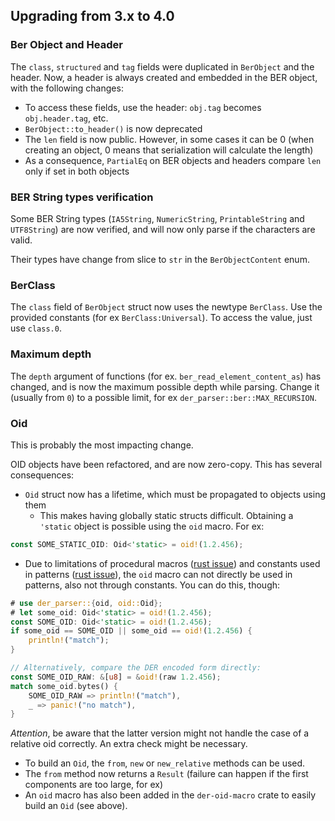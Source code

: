 ## Upgrading from 3.x to 4.0

### Ber Object and Header

The `class`, `structured` and `tag` fields were duplicated in `BerObject` and the header.
Now, a header is always created and embedded in the BER object, with the following changes:

- To access these fields, use the header: `obj.tag` becomes `obj.header.tag`, etc.
- `BerObject::to_header()` is now deprecated
- The `len` field is now public. However, in some cases it can be 0 (when creating an object, 0 means that serialization will calculate the length)
- As a consequence, `PartialEq` on BER objects and headers compare `len` only if set in both objects

### BER String types verification

Some BER String types (`IA5String`, `NumericString`, `PrintableString` and `UTF8String`) are now
verified, and will now only parse if the characters are valid.

Their types have change from slice to `str` in the `BerObjectContent` enum.

### BerClass

The `class` field of `BerObject` struct now uses the newtype `BerClass`. Use the provided constants
(for ex `BerClass:Universal`). To access the value, just use `class.0`.

### Maximum depth

The `depth` argument of functions (for ex. `ber_read_element_content_as`) has changed, and is now the maximum possible depth while parsing.
Change it (usually from `0`) to a possible limit, for ex `der_parser::ber::MAX_RECURSION`.

### Oid

This is probably the most impacting change.

OID objects have been refactored, and are now zero-copy. This has several consequences:

- `Oid` struct now has a lifetime, which must be propagated to objects using them
  - This makes having globally static structs difficult. Obtaining a `'static` object is possible
    using the `oid` macro. For ex:

```rust
const SOME_STATIC_OID: Oid<'static> = oid!(1.2.456);
```

- Due to limitations of procedural macros  ([rust
  issue](https://github.com/rust-lang/rust/issues/54727)) and constants used in patterns ([rust issue](https://github.com/rust-lang/rust/issues/31434)), the `oid` macro can not directly be used in patterns, also not through constants.
You can do this, though:

```rust
# use der_parser::{oid, oid::Oid};
# let some_oid: Oid<'static> = oid!(1.2.456);
const SOME_OID: Oid<'static> = oid!(1.2.456);
if some_oid == SOME_OID || some_oid == oid!(1.2.456) {
    println!("match");
}

// Alternatively, compare the DER encoded form directly:
const SOME_OID_RAW: &[u8] = &oid!(raw 1.2.456);
match some_oid.bytes() {
    SOME_OID_RAW => println!("match"),
    _ => panic!("no match"),
}
```
*Attention*, be aware that the latter version might not handle the case of a relative oid correctly. An
extra check might be necessary.

- To build an `Oid`, the `from`, `new` or `new_relative` methods can be used.
- The `from` method now returns a `Result` (failure can happen if the first components are too
  large, for ex)
- An `oid` macro has also been added in the `der-oid-macro` crate to easily build an `Oid` (see
  above).
